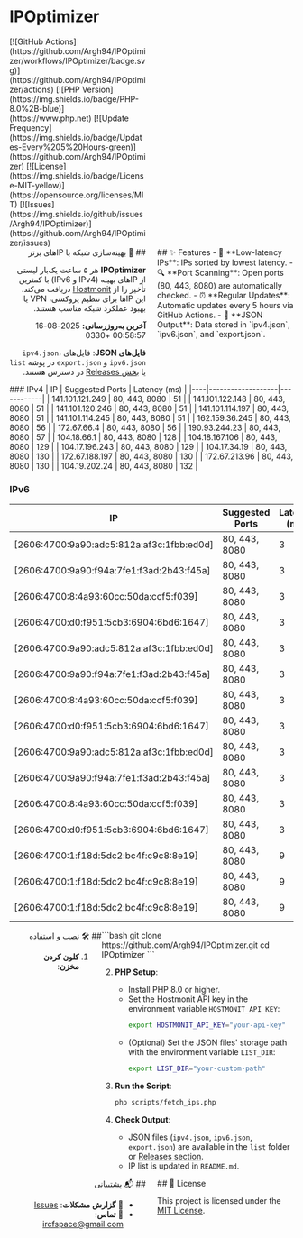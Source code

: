 <style>
  .container { display: flex; justify-content: space-between; }
  .persian { text-align: right; direction: rtl; width: 48%; }
  .english { text-align: left; direction: ltr; width: 48%; }
  .code-block { text-align: left; direction: ltr; width: 100%; }
  table { width: 100%; }
</style>

# IPOptimizer

<div class="english">
[![GitHub Actions](https://github.com/Argh94/IPOptimizer/workflows/IPOptimizer/badge.svg)](https://github.com/Argh94/IPOptimizer/actions)
[![PHP Version](https://img.shields.io/badge/PHP-8.0%2B-blue)](https://www.php.net)
[![Update Frequency](https://img.shields.io/badge/Updates-Every%205%20Hours-green)](https://github.com/Argh94/IPOptimizer)
[![License](https://img.shields.io/badge/License-MIT-yellow)](https://opensource.org/licenses/MIT)
[![Issues](https://img.shields.io/github/issues/Argh94/IPOptimizer)](https://github.com/Argh94/IPOptimizer/issues)
</div>

<div class="container">
<div class="persian">
## 🚀 بهینه‌سازی شبکه با IPهای برتر

**IPOptimizer** هر ۵ ساعت یک‌بار لیستی از IPهای بهینه (IPv4 و IPv6) با کمترین تأخیر را از [Hostmonit](https://hostmonit.com/) دریافت می‌کند. این IPها برای تنظیم پروکسی، VPN یا بهبود عملکرد شبکه مناسب هستند.

**آخرین به‌روزرسانی:** 2025-08-16 00:58:57 +0330

**فایل‌های JSON**: فایل‌های `ipv4.json`، `ipv6.json` و `export.json` در پوشه `list` یا [بخش Releases](https://github.com/Argh94/IPOptimizer/releases) در دسترس هستند.

</div>
<div class="english">
## ✨ Features
- 📡 **Low-latency IPs**: IPs sorted by lowest latency.
- 🔍 **Port Scanning**: Open ports (80, 443, 8080) are automatically checked.
- ⏰ **Regular Updates**: Automatic updates every 5 hours via GitHub Actions.
- 📄 **JSON Output**: Data stored in `ipv4.json`, `ipv6.json`, and `export.json`.
</div>
</div>

<div class="code-block">
### IPv4
| IP | Suggested Ports | Latency (ms) |
|----|-------------------|------------|
| 141.101.121.249 | 80, 443, 8080 | 51 |
| 141.101.122.148 | 80, 443, 8080 | 51 |
| 141.101.120.246 | 80, 443, 8080 | 51 |
| 141.101.114.197 | 80, 443, 8080 | 51 |
| 141.101.114.245 | 80, 443, 8080 | 51 |
| 162.159.36.245 | 80, 443, 8080 | 56 |
| 172.67.66.4 | 80, 443, 8080 | 56 |
| 190.93.244.23 | 80, 443, 8080 | 57 |
| 104.18.66.1 | 80, 443, 8080 | 128 |
| 104.18.167.106 | 80, 443, 8080 | 129 |
| 104.17.196.243 | 80, 443, 8080 | 129 |
| 104.17.34.19 | 80, 443, 8080 | 130 |
| 172.67.188.197 | 80, 443, 8080 | 130 |
| 172.67.213.96 | 80, 443, 8080 | 130 |
| 104.19.202.24 | 80, 443, 8080 | 132 |

### IPv6
| IP | Suggested Ports | Latency (ms) |
|----|-------------------|------------|
| [2606:4700:9a90:adc5:812a:af3c:1fbb:ed0d] | 80, 443, 8080 | 3 |
| [2606:4700:9a90:f94a:7fe1:f3ad:2b43:f45a] | 80, 443, 8080 | 3 |
| [2606:4700:8:4a93:60cc:50da:ccf5:f039] | 80, 443, 8080 | 3 |
| [2606:4700:d0:f951:5cb3:6904:6bd6:1647] | 80, 443, 8080 | 3 |
| [2606:4700:9a90:adc5:812a:af3c:1fbb:ed0d] | 80, 443, 8080 | 3 |
| [2606:4700:9a90:f94a:7fe1:f3ad:2b43:f45a] | 80, 443, 8080 | 3 |
| [2606:4700:8:4a93:60cc:50da:ccf5:f039] | 80, 443, 8080 | 3 |
| [2606:4700:d0:f951:5cb3:6904:6bd6:1647] | 80, 443, 8080 | 3 |
| [2606:4700:9a90:adc5:812a:af3c:1fbb:ed0d] | 80, 443, 8080 | 3 |
| [2606:4700:9a90:f94a:7fe1:f3ad:2b43:f45a] | 80, 443, 8080 | 3 |
| [2606:4700:8:4a93:60cc:50da:ccf5:f039] | 80, 443, 8080 | 3 |
| [2606:4700:d0:f951:5cb3:6904:6bd6:1647] | 80, 443, 8080 | 3 |
| [2606:4700:1:f18d:5dc2:bc4f:c9c8:8e19] | 80, 443, 8080 | 9 |
| [2606:4700:1:f18d:5dc2:bc4f:c9c8:8e19] | 80, 443, 8080 | 9 |
| [2606:4700:1:f18d:5dc2:bc4f:c9c8:8e19] | 80, 443, 8080 | 9 |
</div>

<div class="container">
<div class="persian">
## 🛠️ نصب و استفاده

1. **کلون کردن مخزن**:
</div>
<div class="english code-block">
   ```bash
   git clone https://github.com/Argh94/IPOptimizer.git
   cd IPOptimizer
   ```

2. **PHP Setup**:
   - Install PHP 8.0 or higher.
   - Set the Hostmonit API key in the environment variable `HOSTMONIT_API_KEY`:
     ```bash
     export HOSTMONIT_API_KEY="your-api-key"
     ```
   - (Optional) Set the JSON files' storage path with the environment variable `LIST_DIR`:
     ```bash
     export LIST_DIR="your-custom-path"
     ```

3. **Run the Script**:
   ```bash
   php scripts/fetch_ips.php
   ```

4. **Check Output**:
   - JSON files (`ipv4.json`, `ipv6.json`, `export.json`) are available in the `list` folder or [Releases section](https://github.com/Argh94/IPOptimizer/releases).
   - IP list is updated in `README.md`.
</div>
</div>

<div class="container">
<div class="persian">
## 📬 پشتیبانی

- 🐛 **گزارش مشکلات**: [Issues](https://github.com/Argh94/IPOptimizer/issues)
- 📧 **تماس**: [ircfspace@gmail.com](mailto:ircfspace@gmail.com)
</div>
<div class="english">
## 📄 License

This project is licensed under the [MIT License](https://opensource.org/licenses/MIT).
</div>
</div>
